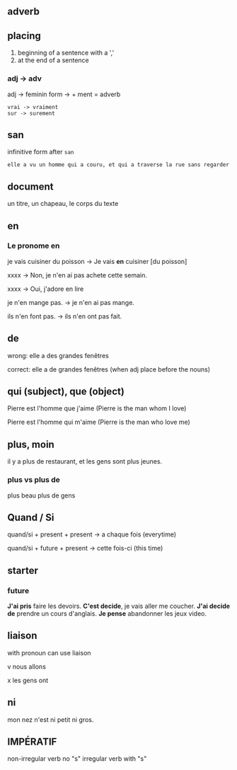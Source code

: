 ## adverb

## placing
1. beginning of a sentence with a ','
2. at the end of a sentence

### adj -> adv
adj -> feminin form -> + ment = adverb
```
vrai -> vraiment
sur -> surement
```

## san
infinitive form after `san`
```
elle a vu un homme qui a couru, et qui a traverse la rue sans regarder
```
## document

un titre, un chapeau, le corps du texte

## en
### Le pronome en
je vais cuisiner du poisson -> Je vais **en** cuisiner [du poisson]

xxxx -> Non, je n'en ai pas achete cette semain.

xxxx -> Oui, j'adore en lire

je n'en mange pas. -> je n'en ai pas mange.

ils n'en font pas. -> ils n'en ont pas fait.

## de

wrong: elle a des grandes fenêtres

correct: elle a de grandes fenêtres (when adj place before the nouns)

## qui (subject), que (object)

Pierre est l'homme que j'aime (Pierre is the man whom I love)

Pierre est l'homme qui m'aime (Pierre is the man who love me)

## plus, moin
il y a plus de restaurant, et les gens sont plus jeunes.

### plus vs plus de
plus beau
plus de gens

## Quand / Si
quand/si + present + present -> a chaque fois (everytime)

quand/si + future + present -> cette fois-ci (this time)

## starter

### future

**J'ai pris** faire les devoirs.
**C'est decide**, je vais aller me coucher.
**J'ai decide de** prendre un cours d'anglais.
**Je pense** abandonner les jeux video.

## liaison
with pronoun can use liaison

v nous allons

x les gens ont 

## ni
mon nez n'est ni petit ni gros.

## IMPÉRATIF
non-irregular verb no "s"
irregular verb with "s"
